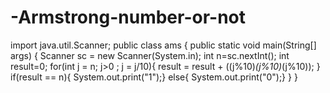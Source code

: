 # -Armstrong-number-or-not
import java.util.Scanner;
public class ams {
    public static void main(String[] args) {
	   Scanner sc = new Scanner(System.in);
	   int n=sc.nextInt();
           int result=0;
           for(int j = n; j>0 ; j = j/10){
            result = result + ((j%10)*(j%10)*(j%10));
        }
        if(result == n){
            System.out.print("1");}
        else{
            System.out.print("0");}
        }
     }
